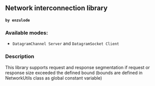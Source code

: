 ## Network interconnection library
#### ```by enzulode```

### Available modes:
- ```DatagramChannel Server``` and ```DatagramSocket Client```

### Description
This library supports request and response segmentation if request or response size exceeded the defined 
bound (bounds are defined in NetworkUtils class as global constant variable)